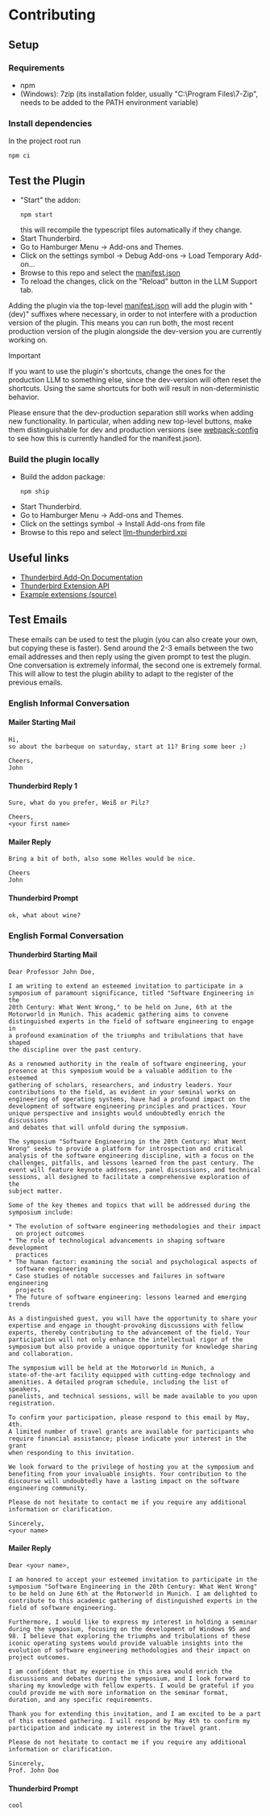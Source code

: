 # Contributing

## Setup

### Requirements

- npm
- (Windows): 7zip (its installation folder, usually "C:\Program Files\7-Zip", needs to be added to the PATH environment variable)

### Install dependencies

In the project root run

```shell
npm ci
```

## Test the Plugin

- "Start" the addon:
  ```shell
  npm start
  ```
  this will recompile the typescript files automatically if they change.
- Start Thunderbird.
- Go to Hamburger Menu -> Add-ons and Themes.
- Click on the settings symbol -> Debug Add-ons -> Load Temporary Add-on...
- Browse to this repo and select the [manifest.json](./manifest.json)
- To reload the changes, click on the "Reload" button in the LLM Support tab.

Adding the plugin via the top-level [manifest.json](./manifest.json) will add the plugin with "(dev)" suffixes where
necessary,
in order to not interfere with a production version of the plugin.
This means you can run both, the most recent production version of the plugin alongside the dev-version you are
currently working on.

> [!IMPORTANT]
> If you want to use the plugin's shortcuts, change the ones for the production LLM to something else,
> since the dev-version will often reset the shortcuts.
> Using the same shortcuts for both will result in non-deterministic behavior. 

Please ensure that the dev-production separation still works when adding new functionality.
In particular, when adding new top-level buttons, make them distinguishable for dev and production versions
(see [webpack-config](./webpack.config.js) to see how this is currently handled for the manifest.json).

### Build the plugin locally

- Build the addon package:
  ```shell
  npm ship
  ```
- Start Thunderbird.
- Go to Hamburger Menu -> Add-ons and Themes.
- Click on the settings symbol -> Install Add-ons from file
- Browse to this repo and select [llm-thunderbird.xpi](llm-thunderbird.xpi)

## Useful links

- [Thunderbird Add-On Documentation](https://developer.thunderbird.net/add-ons/about-add-ons)
- [Thunderbird Extension API](https://webextension-api.thunderbird.net/en/stable/)
- [Example extensions (source)](https://github.com/thunderbird/sample-extensions)

## Test Emails

These emails can be used to test the plugin (you can also create your own, but copying these is faster). Send around
the 2-3 emails between the two email addresses and then reply using the given prompt to test the plugin. One
conversation is extremely informal, the second one is extremely formal. This will allow to test the plugin ability to
adapt to the register of the previous emails.

### English Informal Conversation

#### Mailer Starting Mail

```text
Hi,
so about the barbeque on saturday, start at 11? Bring some beer ;)

Cheers,
John
```

#### Thunderbird Reply 1

```text
Sure, what do you prefer, Weiß or Pilz?

Cheers,
<your first name>
```

#### Mailer Reply

```text
Bring a bit of both, also some Helles would be nice.

Cheers
John
```

#### Thunderbird Prompt

```text
ok, what about wine?
```

### English Formal Conversation

#### Thunderbird Starting Mail

```text
Dear Professor John Doe,

I am writing to extend an esteemed invitation to participate in a
symposium of paramount significance, titled "Software Engineering in the
20th Century: What Went Wrong," to be held on June, 6th at the
Motorworld in Munich. This academic gathering aims to convene
distinguished experts in the field of software engineering to engage in
a profound examination of the triumphs and tribulations that have shaped
the discipline over the past century.

As a renowned authority in the realm of software engineering, your
presence at this symposium would be a valuable addition to the esteemed
gathering of scholars, researchers, and industry leaders. Your
contributions to the field, as evident in your seminal works on
engineering of operating systems, have had a profound impact on the
development of software engineering principles and practices. Your
unique perspective and insights would undoubtedly enrich the discussions
and debates that will unfold during the symposium.

The symposium "Software Engineering in the 20th Century: What Went
Wrong" seeks to provide a platform for introspection and critical
analysis of the software engineering discipline, with a focus on the
challenges, pitfalls, and lessons learned from the past century. The
event will feature keynote addresses, panel discussions, and technical
sessions, all designed to facilitate a comprehensive exploration of the
subject matter.

Some of the key themes and topics that will be addressed during the
symposium include:

* The evolution of software engineering methodologies and their impact
  on project outcomes
* The role of technological advancements in shaping software development
  practices
* The human factor: examining the social and psychological aspects of
  software engineering
* Case studies of notable successes and failures in software engineering
  projects
* The future of software engineering: lessons learned and emerging trends

As a distinguished guest, you will have the opportunity to share your
expertise and engage in thought-provoking discussions with fellow
experts, thereby contributing to the advancement of the field. Your
participation will not only enhance the intellectual rigor of the
symposium but also provide a unique opportunity for knowledge sharing
and collaboration.

The symposium will be held at the Motorworld in Munich, a
state-of-the-art facility equipped with cutting-edge technology and
amenities. A detailed program schedule, including the list of speakers,
panelists, and technical sessions, will be made available to you upon
registration.

To confirm your participation, please respond to this email by May, 4th.
A limited number of travel grants are available for participants who
require financial assistance; please indicate your interest in the grant
when responding to this invitation.

We look forward to the privilege of hosting you at the symposium and
benefiting from your invaluable insights. Your contribution to the
discourse will undoubtedly have a lasting impact on the software
engineering community.

Please do not hesitate to contact me if you require any additional
information or clarification.

Sincerely,
<your name>
```

#### Mailer Reply

```text
Dear <your name>,

I am honored to accept your esteemed invitation to participate in the symposium "Software Engineering in the 20th Century: What Went Wrong" to be held on June 6th at the Motorworld in Munich. I am delighted to contribute to this academic gathering of distinguished experts in the field of software engineering.

Furthermore, I would like to express my interest in holding a seminar during the symposium, focusing on the development of Windows 95 and 98. I believe that exploring the triumphs and tribulations of these iconic operating systems would provide valuable insights into the evolution of software engineering methodologies and their impact on project outcomes.

I am confident that my expertise in this area would enrich the discussions and debates during the symposium, and I look forward to sharing my knowledge with fellow experts. I would be grateful if you could provide me with more information on the seminar format, duration, and any specific requirements.

Thank you for extending this invitation, and I am excited to be a part of this esteemed gathering. I will respond by May 4th to confirm my participation and indicate my interest in the travel grant.

Please do not hesitate to contact me if you require any additional information or clarification.

Sincerely,
Prof. John Doe
```

#### Thunderbird Prompt

```text
cool
```
